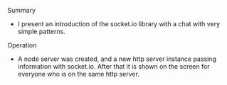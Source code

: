 Summary<br/>

- I present an introduction of the socket.io library with a chat with very simple patterns.


Operation<br/>
- A node server was created, and a new http server instance passing information with socket.io.
  After that it is shown on the screen for everyone who is on the same http server.  
